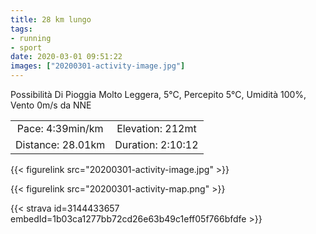 ```yaml
---
title: 28 km lungo
tags:
- running
- sport
date: 2020-03-01 09:51:22
images: ["20200301-activity-image.jpg"]
---
```


Possibilità Di Pioggia Molto Leggera, 5°C, Percepito 5°C, Umidità 100%, Vento 0m/s da NNE

| | |
| :-: | :-: |
| Pace: 4:39min/km | Elevation: 212mt |
| Distance: 28.01km | Duration: 2:10:12 |

{{< figurelink src="20200301-activity-image.jpg" >}}


{{< figurelink src="20200301-activity-map.png" >}}


{{< strava id=3144433657 embedId=1b03ca1277bb72cd26e63b49c1eff05f766bfdfe >}}
